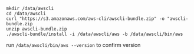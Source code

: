 
```
mkdir /data/awscli
cd /data/awscli
curl "https://s3.amazonaws.com/aws-cli/awscli-bundle.zip" -o "awscli-bundle.zip
unzip awscli-bundle.zip
./awscli-bundle/install -i /data/awscli/aws -b /data/awscli/bin/aws
```

run  `/data/awscli/bin/aws --version` to confirm version 